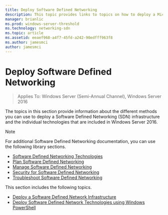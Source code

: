 ```yaml
---
title: Deploy Software Defined Networking
description: This topic provides links to topics on how to deploy a Microsoft Software Defined Network (SDN) infrastructure in Windows Server 2016. 
manager: brianlic
ms.prod: windows-server-threshold
ms.technology: networking-sdn
ms.topic: article
ms.assetid: eeaef968-a4f7-45fd-a242-90edfff963f8
ms.author: jamesmci
author: jamesmci
---
```

# Deploy Software Defined Networking

>Applies To: Windows Server (Semi-Annual Channel), Windows Server 2016

The topics in this section provide information about the different methods you can use to deploy a Software Defined Networking (SDN) infrastructure and the individual technologies that are included in  Windows Server 2016.  

>[!NOTE]
>For additional Software Defined Networking documentation, you can use the following library sections.
>
> - [Software Defined Networking Technologies](../technologies/Software-Defined-Networking-Technologies.md)  
> - [Plan Software Defined Networking](../plan/Plan-Software-Defined-Networking.md)  
> - [Manage Software Defined Networking](../manage/manage-sdn.md)
> - [Security for Software Defined Networking](../security/sdn-security-top.md)
>-  [Troubleshoot Software Defined Networking](../troubleshoot/Troubleshoot-Software-Defined-Networking.md)

This section includes the following topics.

- [Deploy a Software Defined Network Infrastructure](Deploy-a-Software-Defined-Network-Infrastructure.md)
- [Deploy Software Defined Network Technologies using Windows PowerShell](Deploy-Software-Defined-Network-Technologies-using-Windows-PowerShell.md)
  
